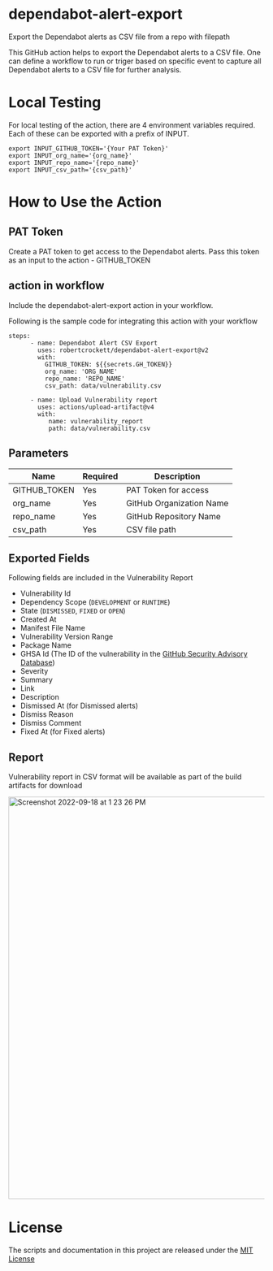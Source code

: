 # dependabot-alert-export
Export the Dependabot alerts as CSV file from a repo with filepath 

This GitHub action helps to export the Dependabot alerts to a CSV file. One can define a workflow to run or triger based on specific event to capture all Dependabot alerts to a CSV file for further analysis. 

# Local Testing
For local testing of the action, there are 4 environment variables required. Each of these can be exported with a prefix of INPUT.
```
export INPUT_GITHUB_TOKEN='{Your PAT Token}'
export INPUT_org_name='{org_name}'
export INPUT_repo_name='{repo_name}'
export INPUT_csv_path='{csv_path}'
```

# How to Use the Action

## PAT Token
Create a PAT token to get access to the Dependabot alerts. Pass this token as an input to the action - GITHUB_TOKEN


## action in workflow

Include the dependabot-alert-export action in your workflow. 

Following is the sample code for integrating this action with your workflow

```
steps:               
      - name: Dependabot Alert CSV Export
        uses: robertcrockett/dependabot-alert-export@v2
        with:        
          GITHUB_TOKEN: ${{secrets.GH_TOKEN}}
          org_name: 'ORG_NAME'
          repo_name: 'REPO_NAME'
          csv_path: data/vulnerability.csv
          
      - name: Upload Vulnerability report
        uses: actions/upload-artifact@v4
        with:
           name: vulnerability_report
           path: data/vulnerability.csv          
```

## Parameters

| Name                           | Required  | Description                                                                      |
|--------------------------------|------------|----------------------------------------------------------------------|
| GITHUB_TOKEN                 | Yes | PAT Token for access    |
| org_name                       | Yes | GitHub Organization Name                                      |
| repo_name                   | Yes | GitHub Repository Name     |
| csv_path                       | Yes | CSV file path                                   |

## Exported Fields
Following fields are included in the Vulnerability Report
- Vulnerability Id
- Dependency Scope (`DEVELOPMENT` or `RUNTIME`)
- State (`DISMISSED`, `FIXED` or `OPEN`)
- Created At
- Manifest File Name
- Vulnerability Version Range
- Package Name
- GHSA Id (The ID of the vulnerability in the [GitHub Security Advisory Database](https://github.com/advisories))
- Severity
- Summary
- Link
- Description
- Dismissed At (for Dismissed alerts)
- Dismiss Reason
- Dismiss Comment
- Fixed At (for Fixed alerts)

## Report
Vulnerability report in CSV format will be available as part of the build artifacts for download

<img width="792" alt="Screenshot 2022-09-18 at 1 23 26 PM" src="https://user-images.githubusercontent.com/10282550/190891852-13c25b39-3779-4754-a2e5-7f431b2807c4.png">

# License

The scripts and documentation in this project are released under the [MIT License](https://github.com/actions/download-artifact/blob/main/LICENSE)


